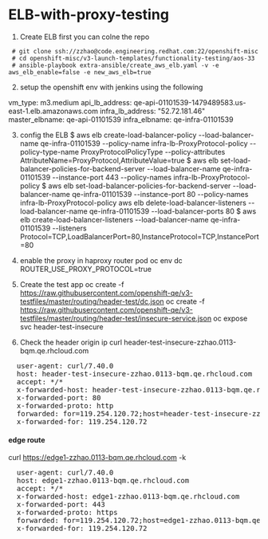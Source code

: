 # ELB-with-proxy-testing

1. Create ELB first 
   you can colne the repo 
  ```
   # git clone ssh://zzhao@code.engineering.redhat.com:22/openshift-misc
   # cd openshift-misc/v3-launch-templates/functionality-testing/aos-33
   # ansible-playbook extra-ansible/create_aws_elb.yaml -v -e aws_elb_enable=false -e new_aws_elb=true
   ```
2. setup the openshift env with jenkins using the following 
    
vm_type: m3.medium
api_lb_address: qe-api-01101539-1479489583.us-east-1.elb.amazonaws.com
infra_lb_address: "52.72.181.46"
master_elbname: qe-api-01101539
infra_elbname: qe-infra-01101539
    
 3. config the ELB
   $ aws elb create-load-balancer-policy --load-balancer-name qe-infra-01101539 --policy-name infra-lb-ProxyProtocol-policy --policy-type-name ProxyProtocolPolicyType --policy-attributes AttributeName=ProxyProtocol,AttributeValue=true
   $ aws elb set-load-balancer-policies-for-backend-server --load-balancer-name qe-infra-01101539 --instance-port 443 --policy-names infra-lb-ProxyProtocol-policy
   $ aws elb set-load-balancer-policies-for-backend-server --load-balancer-name qe-infra-01101539 --instance-port 80 --policy-names infra-lb-ProxyProtocol-policy
aws elb delete-load-balancer-listeners --load-balancer-name qe-infra-01101539 --load-balancer-ports 80
   $ aws elb create-load-balancer-listeners --load-balancer-name qe-infra-01101539 --listeners Protocol=TCP,LoadBalancerPort=80,InstanceProtocol=TCP,InstancePort=80
   
 4. enable the proxy in haproxy router pod
    oc env dc ROUTER_USE_PROXY_PROTOCOL=true
  5. Create the test app
    oc create -f https://raw.githubusercontent.com/openshift-qe/v3-testfiles/master/routing/header-test/dc.json
    oc create -f https://raw.githubusercontent.com/openshift-qe/v3-testfiles/master/routing/header-test/insecure-service.json
    oc expose svc header-test-insecure

  6. Check the header origin ip
   curl header-test-insecure-zzhao.0113-bqm.qe.rhcloud.com
<pre>
  user-agent: curl/7.40.0
  host: header-test-insecure-zzhao.0113-bqm.qe.rhcloud.com
  accept: */*
  x-forwarded-host: header-test-insecure-zzhao.0113-bqm.qe.rhcloud.com
  x-forwarded-port: 80
  x-forwarded-proto: http
  forwarded: for=119.254.120.72;host=header-test-insecure-zzhao.0113-bqm.qe.rhcloud.com;proto=http
  x-forwarded-for: 119.254.120.72
</pre>
 #### edge route ###
 curl https://edge1-zzhao.0113-bqm.qe.rhcloud.com -k
<pre>
  user-agent: curl/7.40.0
  host: edge1-zzhao.0113-bqm.qe.rhcloud.com
  accept: */*
  x-forwarded-host: edge1-zzhao.0113-bqm.qe.rhcloud.com
  x-forwarded-port: 443
  x-forwarded-proto: https
  forwarded: for=119.254.120.72;host=edge1-zzhao.0113-bqm.qe.rhcloud.com;proto=https
  x-forwarded-for: 119.254.120.72
</pre>
